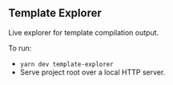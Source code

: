 ## Template Explorer

Live explorer for template compilation output.

To run:

- `yarn dev template-explorer`
- Serve project root over a local HTTP server.
